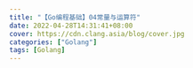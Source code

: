 ```yaml
---
title: "【Go编程基础】04常量与运算符"
date: 2022-04-28T14:31:41+08:00
cover: https://cdn.clang.asia/blog/cover.jpg
categories: ["Golang"]
tags: [Golang]
---
```

